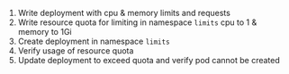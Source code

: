 
1. Write deployment with cpu & memory limits and requests
2. Write resource quota for limiting in namespace `limits` cpu to 1 & memory to 1Gi
3. Create deployment in namespace `limits`
4. Verify usage of resource quota
5. Update deployment to exceed quota and verify pod cannot be created

